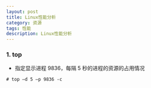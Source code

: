 ```yaml
---
layout: post
title: Linux性能分析
category: 资源
tags: 性能
description: Linux性能分析
---
```




### 1. top

- 指定显示进程 9836，每隔 5 秒的进程的资源的占用情况

```
# top –d 5 –p 9836 -c
```